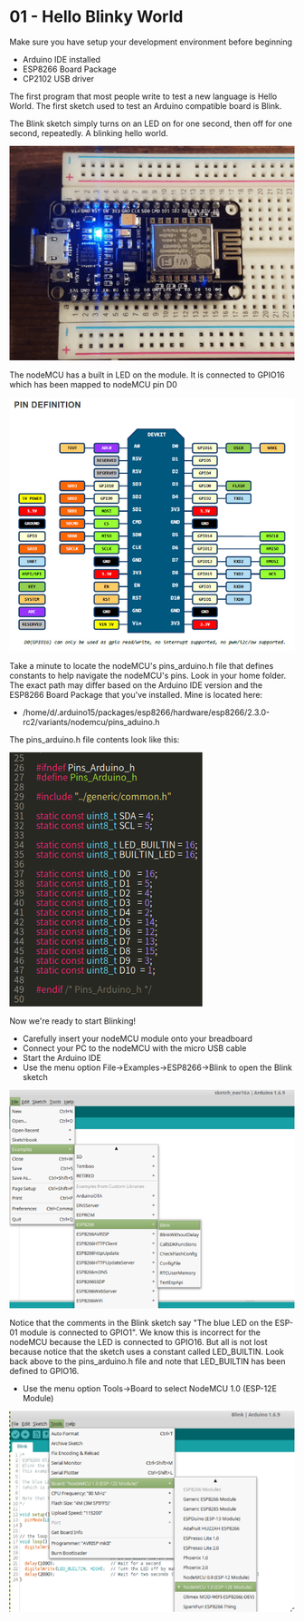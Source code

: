 # 01 - Hello Blinky World

Make sure you have setup your development environment before beginning
   * Arduino IDE installed
   * ESP8266 Board Package
   * CP2102 USB driver

The first program that most people write to test a new language is Hello World. The first sketch used to test an Arduino compatible board is Blink. 

The Blink sketch simply turns on an LED on for one second, then off for one second, repeatedly. A blinking hello world.

![nodeMCU-blink](/images/nodeMCU-blink.gif)

The nodeMCU has a built in LED on the module. It is connected to GPIO16 which has been mapped to nodeMCU pin D0

![NodeMCU-pinout](/images/NODEMCU_DEVKIT_V1.0_PINMAP.png)

Take a minute to locate the nodeMCU's pins_arduino.h file that defines constants to help navigate the nodeMCU's pins. Look in your home folder. The exact path may differ based on the Arduino IDE version and the ESP8266 Board Package that you've installed. Mine is located here:
* /home/d/.arduino15/packages/esp8266/hardware/esp8266/2.3.0-rc2/variants/nodemcu/pins_aduino.h

The pins_arduino.h file contents look like this:

![NodeMCU-pins_arduino.h](/images/nodeMCU-pins_arduino.h.png)

Now we're ready to start Blinking!

* Carefully insert your nodeMCU module onto your breadboard
* Connect your PC to the nodeMCU with the micro USB cable
* Start the Arduino IDE
* Use the menu option File->Examples->ESP8266->Blink to open the Blink sketch

![arduino-example-blink](/images/arduino-example-blink.png)

Notice that the comments in the Blink sketch say "The blue LED on the ESP-01 module is connected to GPIO1". We know this is incorrect for the nodeMCU because the LED is connected to GPIO16. But all is not lost because notice that the sketch uses a constant called LED_BUILTIN. Look back above to the pins_arduino.h file and note that LED_BUILTIN has been defined to GPIO16.

* Use the menu option Tools->Board to select NodeMCU 1.0 (ESP-12E Module)

![arduino-board-selection](/images/arduino-board-selection.png)




